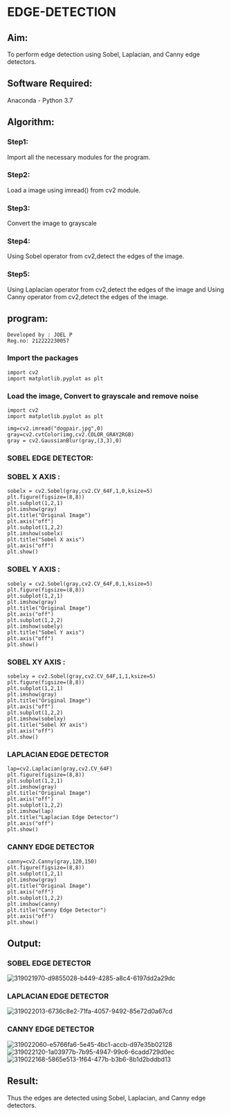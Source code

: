 # EDGE-DETECTION
## Aim:
To perform edge detection using Sobel, Laplacian, and Canny edge detectors.

## Software Required:
Anaconda - Python 3.7

## Algorithm:
### Step1:
Import all the necessary modules for the program.

### Step2:
Load a image using imread() from cv2 module.

### Step3:
Convert the image to grayscale

### Step4:
Using Sobel operator from cv2,detect the edges of the image.

### Step5:

Using Laplacian operator from cv2,detect the edges of the image and Using Canny operator from cv2,detect the edges of the image.
## program:
```
Developed by : JOEL P
Reg.no: 212222230057
```

### Import the packages

```
import cv2
import matplotlib.pyplot as plt
```
### Load the image, Convert to grayscale and remove noise
```
import cv2
import matplotlib.pyplot as plt

img=cv2.imread("dogpair.jpg",0)
gray=cv2.cvtColor(img,cv2.COLOR_GRAY2RGB)
gray = cv2.GaussianBlur(gray,(3,3),0)
```
### SOBEL EDGE DETECTOR:
### SOBEL X AXIS :
```
sobelx = cv2.Sobel(gray,cv2.CV_64F,1,0,ksize=5)
plt.figure(figsize=(8,8))
plt.subplot(1,2,1)
plt.imshow(gray)
plt.title("Original Image")
plt.axis("off")
plt.subplot(1,2,2)
plt.imshow(sobelx)
plt.title("Sobel X axis")
plt.axis("off")
plt.show()
```
### SOBEL Y AXIS :
```
sobely = cv2.Sobel(gray,cv2.CV_64F,0,1,ksize=5)
plt.figure(figsize=(8,8))
plt.subplot(1,2,1)
plt.imshow(gray)
plt.title("Original Image")
plt.axis("off")
plt.subplot(1,2,2)
plt.imshow(sobely)
plt.title("Sobel Y axis")
plt.axis("off")
plt.show()
```
### SOBEL XY AXIS :
```
sobelxy = cv2.Sobel(gray,cv2.CV_64F,1,1,ksize=5)
plt.figure(figsize=(8,8))
plt.subplot(1,2,1)
plt.imshow(gray)
plt.title("Original Image")
plt.axis("off")
plt.subplot(1,2,2)
plt.imshow(sobelxy)
plt.title("Sobel XY axis")
plt.axis("off")
plt.show()
```
### LAPLACIAN EDGE DETECTOR
```
lap=cv2.Laplacian(gray,cv2.CV_64F)
plt.figure(figsize=(8,8))
plt.subplot(1,2,1)
plt.imshow(gray)
plt.title("Original Image")
plt.axis("off")
plt.subplot(1,2,2)
plt.imshow(lap)
plt.title("Laplacian Edge Detector")
plt.axis("off")
plt.show()
```
### CANNY EDGE DETECTOR
```
canny=cv2.Canny(gray,120,150)
plt.figure(figsize=(8,8))
plt.subplot(1,2,1)
plt.imshow(gray)
plt.title("Original Image")
plt.axis("off")
plt.subplot(1,2,2)
plt.imshow(canny)
plt.title("Canny Edge Detector")
plt.axis("off")
plt.show()
```

## Output:
### SOBEL EDGE DETECTOR
![319021970-d9855028-b449-4285-a8c4-6197dd2a29dc](https://github.com/Afsarjumail/EDGE-DETECTION/assets/118343395/22b226fc-6a57-459f-95a6-06827f0593fb)


### LAPLACIAN EDGE DETECTOR
![319022013-6736c8e2-71fa-4057-9492-85e72d0a67cd](https://github.com/Afsarjumail/EDGE-DETECTION/assets/118343395/6909acaa-20a0-439e-8b54-879de4dfc1e5)



### CANNY EDGE DETECTOR
![319022060-e5766fa6-5e45-4bc1-accb-d97e35b02128](https://github.com/Afsarjumail/EDGE-DETECTION/assets/118343395/d6de4194-4452-4380-8e9c-8a039ee2a8ad)
![319022120-1a03977b-7b95-4947-99c6-6cadd729d0ec](https://github.com/Afsarjumail/EDGE-DETECTION/assets/118343395/0b2f9088-4383-4c3c-8a1f-4dbebffec2cd)
![319022168-5865e513-1f64-477b-b3b6-8b1d2bddbd13](https://github.com/Afsarjumail/EDGE-DETECTION/assets/118343395/0e75f98f-f1e4-482b-861b-1cb16b69deab)


## Result:
Thus the edges are detected using Sobel, Laplacian, and Canny edge detectors.
